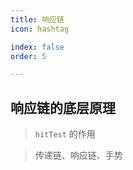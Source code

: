 ```yaml
---
title: 响应链
icon: hashtag

index: false
order: 5

---
```


## 响应链的底层原理

> `hitTest` 的作用

> 传递链、响应链、手势


